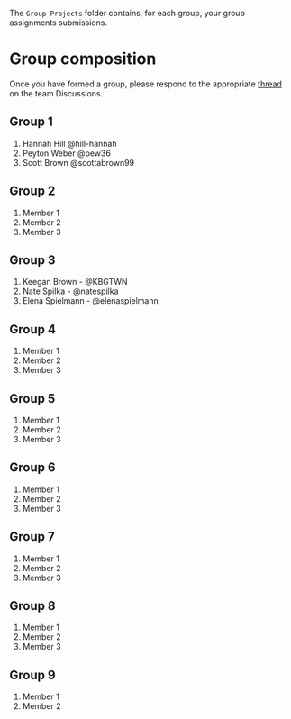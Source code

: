 
The `Group Projects` folder contains, for each group, your group assignments submissions.

# Group composition

Once you have formed a group, please respond to the appropriate [thread](https://github.com/orgs/gui2de/teams/ppol768-spring23/discussions/2) on the team Discussions. 

## Group 1
1. Hannah Hill @hill-hannah
1. Peyton Weber @pew36
1. Scott Brown @scottabrown99

## Group 2
1. Member 1
1. Member 2
1. Member 3

## Group 3
1. Keegan Brown - @KBGTWN 
1. Nate Spilka - @natespilka
1. Elena Spielmann - @elenaspielmann

## Group 4
1. Member 1
1. Member 2
1. Member 3

## Group 5
1. Member 1
1. Member 2
1. Member 3

## Group 6
1. Member 1
1. Member 2
1. Member 3

## Group 7
1. Member 1
1. Member 2
1. Member 3

## Group 8
1. Member 1
1. Member 2
1. Member 3

## Group 9
1. Member 1
1. Member 2
